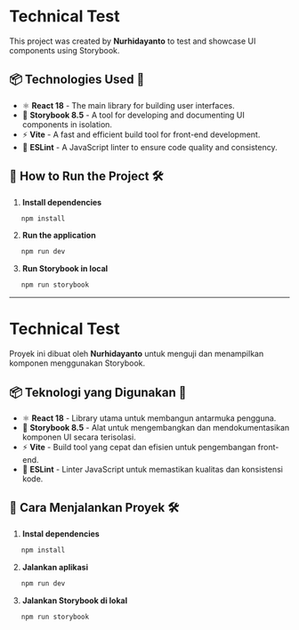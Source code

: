 # Technical Test

This project was created by **Nurhidayanto** to test and showcase UI components using Storybook.

## 📦 **Technologies Used** 🚀

- ⚛️ **React 18** - The main library for building user interfaces.
- 📖 **Storybook 8.5** - A tool for developing and documenting UI components in isolation.
- ⚡ **Vite** - A fast and efficient build tool for front-end development.
- 📏 **ESLint** - A JavaScript linter to ensure code quality and consistency.

## 🔧 **How to Run the Project** 🛠️

1. **Install dependencies**
```sh
   npm install
   ```
2. **Run the application**
```sh
   npm run dev
   ```
3. **Run Storybook in local**
```sh
   npm run storybook
   ```

---

# **Technical Test**

Proyek ini dibuat oleh **Nurhidayanto** untuk menguji dan menampilkan komponen menggunakan Storybook.

## 📦 **Teknologi yang Digunakan** 🚀

- ⚛️ **React 18** - Library utama untuk membangun antarmuka pengguna.
- 📖 **Storybook 8.5** - Alat untuk mengembangkan dan mendokumentasikan komponen UI secara terisolasi.
- ⚡ **Vite** - Build tool yang cepat dan efisien untuk pengembangan front-end.
- 📏 **ESLint** - Linter JavaScript untuk memastikan kualitas dan konsistensi kode.

## 🔧 **Cara Menjalankan Proyek** 🛠️

1. **Instal dependencies**
```sh
   npm install
   ```
2. **Jalankan aplikasi**
```sh
   npm run dev
   ```
3. **Jalankan Storybook di lokal**
```sh
   npm run storybook
   ```


